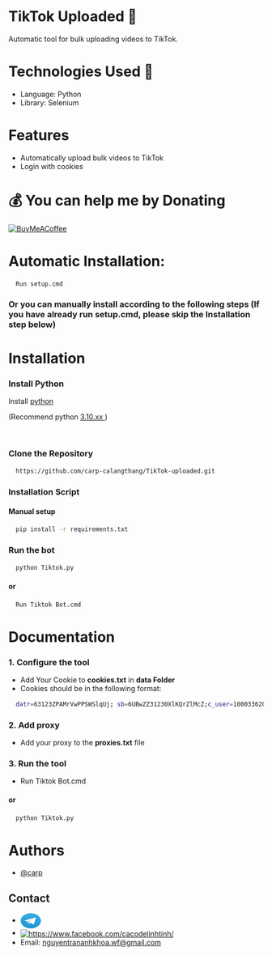 # TikTok Uploaded 🎵
Automatic tool for bulk uploading videos to TikTok.

# Technologies Used 🚀
- Language: Python <br>
- Library: Selenium <br>

# Features
- Automatically upload bulk videos to TikTok
- Login with cookies

# 💰 You can help me by Donating
  [![BuyMeACoffee](https://img.shields.io/badge/Buy%20Me%20a%20Coffee-ffdd00?style=for-the-badge&logo=buy-me-a-coffee&logoColor=black)](https://buymeacoffee.com/calangthang) 

# Automatic Installation:
```bash
  Run setup.cmd
```
### Or you can manually install according to the following steps (If you have already run setup.cmd, please skip the Installation step below)

# Installation

### Install Python
Install <a href="https://www.python.org/downloads/"> python </a> <p> (Recommend python <a href="https://www.python.org/downloads/release/python-31013/"> 3.10.xx </a>) </p>
<br>

### Clone the Repository 

```bash
  https://github.com/carp-calangthang/TikTok-uploaded.git
```

### Installation Script
#### Manual setup
```bash
  pip install -r requirements.txt
```

### Run the bot

```bash
  python Tiktok.py
```
#### or
```bash
  Run Tiktok Bot.cmd
```
    
# Documentation

### 1. Configure the tool
- Add Your Cookie to <b>cookies.txt</b> in <b>data Folder</b>
- Cookies should be in the following format:
```bash
  datr=63123ZPAMrVwPPSWSlqUj; sb=6UBwZZ31230XlKQrZlMcZ;c_user=100033620200981; xs=46%3ACTqqEFxq1Wen5g%3A2%3A1701855469%3A-1%3A6374; fr=05gqqiRxjQCTCYbVC.AWX44l5yBg0Cui_drY-Pkw1RduA.BlcEDp.dg.AAA.0.0.BlcEDx.AWXqjFYCVY4; wd=1280x842
```

### 2. Add proxy
- Add your proxy to the <b>proxies.txt</b> file

### 3. Run the tool
- Run Tiktok Bot.cmd
#### or
```bash
  python Tiktok.py
```
# Authors

- [@carp](https://github.com/carp-calangthang)

## Contact
- <a href="https://t.me/it_is_daijobu" target="blank"><img align="center" src="https://raw.githubusercontent.com/svg-image-stograge/svg-stograge/main/telegram.svg" alt="https://t.me/it_is_daijobu" height="30" width="40" /></a>
- <a href="https://www.facebook.com/cacodelinhtinh/" target="blank"><img align="center" src="https://raw.githubusercontent.com/rahuldkjain/github-profile-readme-generator/master/src/images/icons/Social/facebook.svg" alt="https://www.facebook.com/cacodelinhtinh/" height="30" width="40" /></a>
- Email: nguyentrananhkhoa.wf@gmail.com
